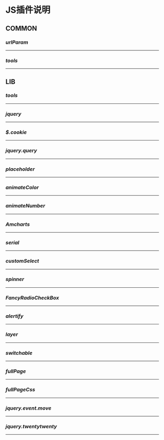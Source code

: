 # JS插件说明
## COMMON
### *urlParam*
---

### *tools*
---


## LIB

### *tools*
---

### *jquery*
---
### *$.cookie*
---
### *jquery.query*
---
### *placeholder*
---
### *animateColor*
---
### *animateNumber*
---
### *Amcharts*
---
### *serial*
---
### *customSelect*
---
### *spinner*
---
### *FancyRadioCheckBox*
---
### *alertify*
---
### *layer*
---
### *switchable*
---

### *fullPage*
---

### *fullPageCss*
---
### *jquery.event.move*
---
### *jquery.twentytwenty*
---